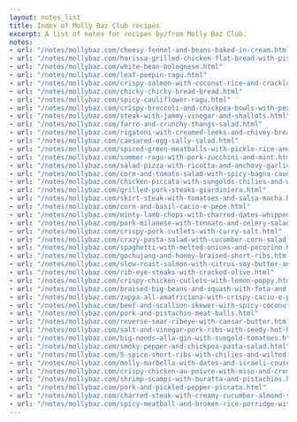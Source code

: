 ```yaml
---
layout: notes_list
title: Index of Molly Baz Club recipes
excerpt: A list of notes for recipes by/from Molly Baz Club.
notes:
- url: "/notes/mollybaz.com/cheesy-fennel-and-beans-baked-in-cream.html"
- url: "/notes/mollybaz.com/harissa-grilled-chicken-flat-bread-with-pistachio-lime-yogurt.html"
- url: "/notes/mollybaz.com/white-bean-bolognese.html"
- url: "/notes/mollybaz.com/leaf-peepin-ragu.html"
- url: "/notes/mollybaz.com/crispy-salmon-with-coconut-rice-and-crackle-sauce.html"
- url: "/notes/mollybaz.com/chicky-chicky-bread-bread.html"
- url: "/notes/mollybaz.com/spicy-cauliflower-ragu.html"
- url: "/notes/mollybaz.com/crispy-broccoli-and-chickpea-bowls-with-peanut-sauce.html"
- url: "/notes/mollybaz.com/steak-with-jammy-vinegar-and-shallots.html"
- url: "/notes/mollybaz.com/farro-and-crunchy-thangs-salad.html"
- url: "/notes/mollybaz.com/rigatoni-with-creamed-leeks-and-chivey-breadcrumbs.html"
- url: "/notes/mollybaz.com/caesared-egg-sally-salad.html"
- url: "/notes/mollybaz.com/spiced-green-meatballs-with-pickle-rice-and-salty-yogurt.html"
- url: "/notes/mollybaz.com/summer-ragu-with-pork-zucchini-and-mint.html"
- url: "/notes/mollybaz.com/salad-pizza-with-ricotta-and-anchovy-garlic-oil.html"
- url: "/notes/mollybaz.com/corn-and-tomato-salad-with-spicy-bagna-cauda-and-salty-peanuts.html"
- url: "/notes/mollybaz.com/chicken-piccata-with-sungolds-chilies-and-wilted-basil.html"
- url: "/notes/mollybaz.com/grilled-pork-steaks-giardiniera.html"
- url: "/notes/mollybaz.com/skirt-steak-with-tomatoes-and-salsa-macha.html"
- url: "/notes/mollybaz.com/corn-and-basil-cacio-e-pepe.html"
- url: "/notes/mollybaz.com/minty-lamb-chops-with-charred-dates-whipped-feta-and-smashed-cukes.html"
- url: "/notes/mollybaz.com/pork-milanese-with-tonnato-and-celery-salad.html"
- url: "/notes/mollybaz.com/crispy-pork-cutlets-with-curry-salt.html"
- url: "/notes/mollybaz.com/crazy-pasta-salad-with-cucumber-corn-salad.html"
- url: "/notes/mollybaz.com/spaghetti-with-melted-onions-and-pecorino.html"
- url: "/notes/mollybaz.com/gochujang-and-honey-braised-short-ribs.html"
- url: "/notes/mollybaz.com/slow-roast-salmon-with-citrus-soy-butter-and-basil.html"
- url: "/notes/mollybaz.com/rib-eye-steaks-with-cracked-olive.html"
- url: "/notes/mollybaz.com/crispy-chicken-cutlets-with-lemon-poppy.html"
- url: "/notes/mollybaz.com/braised-big-beans-and-squash-with-feta-and-chopped-lemon.html"
- url: "/notes/mollybaz.com/zuppa-all-amatriciana-with-crispy-cacio-e-pepe.html"
- url: "/notes/mollybaz.com/beef-and-scallion-skewer-with-spicy-coconut-green-sauce.html"
- url: "/notes/mollybaz.com/pork-and-pistachio-meat-balls.html"
- url: "/notes/mollybaz.com/reverse-sear-ribeye-with-caesar-butter.html"
- url: "/notes/mollybaz.com/salt-and-vinegar-pork-ribs-with-seedy-hot-honey.html"
- url: "/notes/mollybaz.com/big-noods-alla-gin-with-sungold-tomatoes.html"
- url: "/notes/mollybaz.com/smoky-pepper-and-chickpea-pasta-salad.html"
- url: "/notes/mollybaz.com/5-spice-short-ribs-with-chilies-and-wilted-basil.html"
- url: "/notes/mollybaz.com/molly-marbella-with-dates-and-israeli-couscous.html"
- url: "/notes/mollybaz.com/crispy-chicken-au-poivre-with-miso-and-creme-fraiche.html"
- url: "/notes/mollybaz.com/shrimp-scampi-with-buratta-and-pistachios.html"
- url: "/notes/mollybaz.com/pork-and-pickled-pepper-piccata.html"
- url: "/notes/mollybaz.com/charred-steak-with-creamy-cucumber-almond-sauce.html"
- url: "/notes/mollybaz.com/spicy-meatball-and-broken-rice-porridge-with-pine-nut-scallion-oil.html"
---
```

